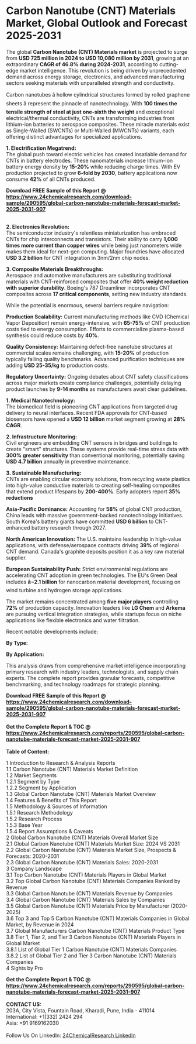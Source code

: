 <h1>Carbon Nanotube (CNT) Materials Market, Global Outlook and Forecast 2025-2031</h1><p>The global <strong>Carbon Nanotube (CNT) Materials market</strong> is projected to surge from <strong>USD 725 million in 2024 to USD 10,080 million by 2031</strong>, growing at an extraordinary <strong>CAGR of 46.8% during 2024-2031</strong>, according to cutting-edge market intelligence. This revolution is being driven by unprecedented demand across energy storage, electronics, and advanced manufacturing sectors seeking materials with unparalleled strength and conductivity.</p><p>Carbon nanotubes â hollow cylindrical structures formed by rolled graphene sheets â represent the pinnacle of nanotechnology. With <strong>100 times the tensile strength of steel at just one-sixth the weight</strong> and exceptional electrical/thermal conductivity, CNTs are transforming industries from lithium-ion batteries to aerospace composites. These miracle materials exist as Single-Walled (SWCNTs) or Multi-Walled (MWCNTs) variants, each offering distinct advantages for specialized applications.</p><p><strong>1. Electrification Megatrend:</strong><br>
The global push toward electric vehicles has created insatiable demand for CNTs in battery electrodes. These nanomaterials increase lithium-ion battery energy density by <strong>15-20%</strong> while reducing charge times. With EV production projected to grow <strong>6-fold by 2030</strong>, battery applications now consume <strong>42%</strong> of all CNTs produced.</p><div><b>Download FREE Sample of this Report @ 
            <a href="https://www.24chemicalresearch.com/download-sample/290595/global-carbon-nanotube-materials-forecast-market-2025-2031-907">
            https://www.24chemicalresearch.com/download-sample/290595/global-carbon-nanotube-materials-forecast-market-2025-2031-907</a></b></div><br><p><strong>2. Electronics Revolution:</strong><br>
The semiconductor industry's relentless miniaturization has embraced CNTs for chip interconnects and transistors. Their ability to carry <strong>1,000 times more current than copper wires</strong> while being just nanometers wide makes them ideal for next-gen computing. Major foundries have allocated <strong>USD 3.2 billion</strong> for CNT integration in 3nm/2nm chip nodes.</p><p><strong>3. Composite Materials Breakthroughs:</strong><br>
Aerospace and automotive manufacturers are substituting traditional materials with CNT-reinforced composites that offer <strong>40% weight reduction with superior durability</strong>. Boeing's 787 Dreamliner incorporates CNT composites across <strong>17 critical components</strong>, setting new industry standards.</p><p>While the potential is enormous, several barriers require navigation:</p><p><strong>Production Scalability:</strong> Current manufacturing methods like CVD (Chemical Vapor Deposition) remain energy-intensive, with <strong>65-75%</strong> of CNT production costs tied to energy consumption. Efforts to commercialize plasma-based synthesis could reduce costs by <strong>40%</strong>.</p><p><strong>Quality Consistency:</strong> Maintaining defect-free nanotube structures at commercial scales remains challenging, with <strong>15-20%</strong> of production typically failing quality benchmarks. Advanced purification techniques are adding <strong>USD 25-35/kg</strong> to production costs.</p><p><strong>Regulatory Uncertainty:</strong> Ongoing debates about CNT safety classifications across major markets create compliance challenges, potentially delaying product launches by <strong>9-14 months</strong> as manufacturers await clear guidelines.</p><p><strong>1. Medical Nanotechnology:</strong><br>
The biomedical field is pioneering CNT applications from targeted drug delivery to neural interfaces. Recent FDA approvals for CNT-based biosensors have opened a <strong>USD 12 billion</strong> market segment growing at <strong>28% CAGR</strong>.</p><p><strong>2. Infrastructure Monitoring:</strong><br>
Civil engineers are embedding CNT sensors in bridges and buildings to create "smart" structures. These systems provide real-time stress data with <strong>300% greater sensitivity</strong> than conventional monitoring, potentially saving <strong>USD 4.7 billion</strong> annually in preventive maintenance.</p><p><strong>3. Sustainable Manufacturing:</strong><br>
CNTs are enabling circular economy solutions, from recycling waste plastics into high-value conductive materials to creating self-healing composites that extend product lifespans by <strong>200-400%</strong>. Early adopters report <strong>35% reductions</strong>

</p><p><strong>Asia-Pacific Dominance:</strong> Accounting for <strong>58%</strong> of global CNT production, China leads with massive government-backed nanotechnology initiatives. South Korea's battery giants have committed <strong>USD 6 billion</strong> to CNT-enhanced battery research through 2027.</p><p><strong>North American Innovation:</strong> The U.S. maintains leadership in high-value applications, with defense/aerospace contracts driving <strong>39%</strong> of regional CNT demand. Canada's graphite deposits position it as a key raw material supplier.</p><p><strong>European Sustainability Push:</strong> Strict environmental regulations are accelerating CNT adoption in green technologies. The EU's Green Deal includes <strong>â¬2.1 billion</strong> for nanocarbon material development, focusing on wind turbine and hydrogen storage applications.</p><p>The market remains concentrated among <strong>five major players</strong> controlling <strong>72%</strong> of production capacity. Innovation leaders like <strong>LG Chem</strong> and <strong>Arkema</strong> are pursuing vertical integration strategies, while startups focus on niche applications like flexible electronics and water filtration.</p><p>Recent notable developments include:</p><p><strong>By Type:</strong></p><p><strong>By Application:</strong></p><p>This analysis draws from comprehensive market intelligence incorporating primary research with industry leaders, technologists, and supply chain experts. The complete report provides granular forecasts, competitive benchmarking, and technology roadmaps for strategic planning.</p><div><b>Download FREE Sample of this Report @ 
            <a href="https://www.24chemicalresearch.com/download-sample/290595/global-carbon-nanotube-materials-forecast-market-2025-2031-907">
            https://www.24chemicalresearch.com/download-sample/290595/global-carbon-nanotube-materials-forecast-market-2025-2031-907</a></b></div><br><div><b>Get the Complete Report & TOC @ 
            <a href="https://www.24chemicalresearch.com/reports/290595/global-carbon-nanotube-materials-forecast-market-2025-2031-907">
            https://www.24chemicalresearch.com/reports/290595/global-carbon-nanotube-materials-forecast-market-2025-2031-907</a></b></div><br>
            <b>Table of Content:</b><p>1 Introduction to Research & Analysis Reports<br />
 1.1 Carbon Nanotube (CNT) Materials Market Definition<br />
 1.2 Market Segments<br />
 1.2.1 Segment by Type<br />
 1.2.2 Segment by Application<br />
 1.3 Global Carbon Nanotube (CNT) Materials Market Overview<br />
 1.4 Features & Benefits of This Report<br />
 1.5 Methodology & Sources of Information<br />
 1.5.1 Research Methodology<br />
 1.5.2 Research Process<br />
 1.5.3 Base Year<br />
 1.5.4 Report Assumptions & Caveats<br />
2 Global Carbon Nanotube (CNT) Materials Overall Market Size<br />
 2.1 Global Carbon Nanotube (CNT) Materials Market Size: 2024 VS 2031<br />
 2.2 Global Carbon Nanotube (CNT) Materials Market Size, Prospects & Forecasts: 2020-2031<br />
 2.3 Global Carbon Nanotube (CNT) Materials Sales: 2020-2031<br />
3 Company Landscape<br />
 3.1 Top Carbon Nanotube (CNT) Materials Players in Global Market<br />
 3.2 Top Global Carbon Nanotube (CNT) Materials Companies Ranked by Revenue<br />
 3.3 Global Carbon Nanotube (CNT) Materials Revenue by Companies<br />
 3.4 Global Carbon Nanotube (CNT) Materials Sales by Companies<br />
 3.5 Global Carbon Nanotube (CNT) Materials Price by Manufacturer (2020-2025)<br />
 3.6 Top 3 and Top 5 Carbon Nanotube (CNT) Materials Companies in Global Market, by Revenue in 2024<br />
 3.7 Global Manufacturers Carbon Nanotube (CNT) Materials Product Type<br />
 3.8 Tier 1, Tier 2, and Tier 3 Carbon Nanotube (CNT) Materials Players in Global Market<br />
 3.8.1 List of Global Tier 1 Carbon Nanotube (CNT) Materials Companies<br />
 3.8.2 List of Global Tier 2 and Tier 3 Carbon Nanotube (CNT) Materials Companies<br />
4 Sights by Pro</p><div><b>Get the Complete Report & TOC @ 
            <a href="https://www.24chemicalresearch.com/reports/290595/global-carbon-nanotube-materials-forecast-market-2025-2031-907">
            https://www.24chemicalresearch.com/reports/290595/global-carbon-nanotube-materials-forecast-market-2025-2031-907</a></b></div><br><b>CONTACT US:</b><br>
            203A, City Vista, Fountain Road, Kharadi, Pune, India - 411014<br>
            International: +1(332) 2424 294<br>
            Asia: +91 9169162030 <br><br>
            Follow Us On LinkedIn: <a href="https://www.linkedin.com/company/24chemicalresearch/">24ChemicalResearch LinkedIn</a>